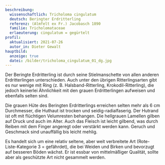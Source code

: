 ```yaml
---
beschreibung:
  wissenschaftlich: Tricholoma cingulatum
  deutsch: Beringter Erdritterling
  referenz: (Almfelt ex Fr.) Jacobasch 1890
  familie: Tricholomataceae
  erlaeuterung: cingulatum = gegürtelt
profil:
  aktualisiert: 2021-07-26
  autor_in: Dieter Gewalt
hauptbild:
  anzeige: true
  datei: /bilder/tricholoma_cingulatum_01_dg.jpg
---
```

Der Beringte Erdritterling ist durch seine Stielmanschette von allen anderen Erdritterlingen unterschieden. Auch unter den übrigen Ritterlingsarten gibt es nur wenige mit Ring (z. B. Halsband-Ritterling, Krokodil-Ritterling), die jedoch keinerlei Ähnlichkeit mit den grauen Erdritterlingen aufweisen und ebenfalls selten sind.

Die grauen Hüte des Beringten Erdritterlings erreichen selten mehr als 6 cm Durchmesser, die Huthaut ist trocken und seidig-radialfaserig. Der Hutrand ist oft mit flüchtigen Velumresten behangen. Die hellgrauen Lamellen gilben auf Druck und auch im Alter. Auch das Fleisch ist leicht gilbend, was durch Reiben mit dem Finger angeregt oder verstärkt werden kann. Geruch und Geschmack sind unauffällig bis leicht mehlig.

Es handelt sich um eine relativ seltene, aber weit verbreitete Art (Rote-Liste-Kategorie 3 = gefährdet), die bei Weiden und Birken und bevorzugt auf besseren Böden wächst. Er ist essbar von mittelmäßiger Qualität, sollte aber als geschützte Art nicht gesammelt werden.